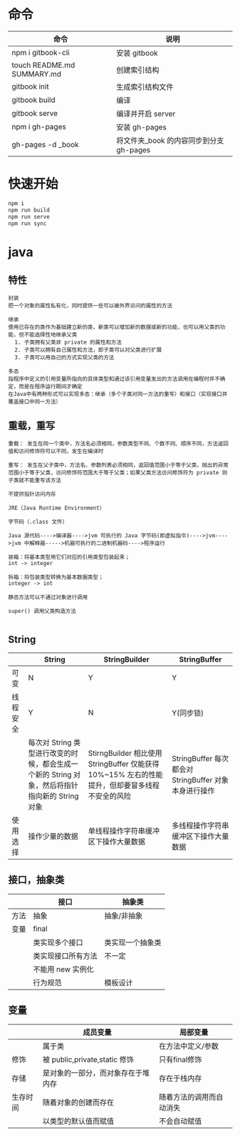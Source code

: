 # 命令


| 命令                       | 说明              |
| -------------------------- | ----------------- |
| npm i gitbook-cli       | 安装 gitbook  |
| touch README.md SUMMARY.md | 创建索引结构      |
| gitbook init               | 生成索引结构文件  |
| gitbook build              | 编译              |
| gitbook serve              | 编译并开启 server |
| npm i gh-pages | 安装 gh-pages |
| gh-pages -d _book | 将文件夹_book 的内容同步到分支 gh-pages |



# 快速开始

```js
npm i
npm run build
npm run serve
npm run sync
```



# java



## 特性

```
封装
把一个对象的属性私有化，同时提供一些可以被外界访问的属性的方法

继承
使用已存在的类作为基础建立新的类，新类可以增加新的数据或新的功能，也可以用父类的功能，但不能选择性地继承父类
  1. 子类拥有父类非 private 的属性和方法
  2. 子类可以拥有自己属性和方法，即子类可以对父类进行扩展
  3. 子类可以用自己的方式实现父类的方法

多态
指程序中定义的引用变量所指向的具体类型和通过该引用变量发出的方法调用在编程时并不确定，而是在程序运行期间才确定
在Java中有两种形式可以实现多态：继承（多个子类对同一方法的重写）和接口（实现接口并覆盖接口中同一方法）
```



## 重载，重写

```
重载： 发生在同一个类中，方法名必须相同，参数类型不同、个数不同、顺序不同，方法返回值和访问修饰符可以不同，发生在编译时　　

重写： 发生在父子类中，方法名、参数列表必须相同，返回值范围小于等于父类，抛出的异常范围小于等于父类，访问修饰符范围大于等于父类；如果父类方法访问修饰符为 private 则子类就不能重写该方法
```



```
不提供指针访问内存

JRE（Java Runtime Environment）

字节码（.class 文件）

Java 源代码---->编译器---->jvm 可执行的 Java 字节码(即虚拟指令)---->jvm---->jvm 中解释器----->机器可执行的二进制机器码---->程序运行

装箱：将基本类型用它们对应的引用类型包装起来；
int -> integer

拆箱：将包装类型转换为基本数据类型；
integer -> int

静态方法可以不通过对象进行调用

super() 调用父类构造方法


```



## String

|          | String                                                       | StringBuilder                                                | StringBuffer                                          |
| -------- | ------------------------------------------------------------ | ------------------------------------------------------------ | ----------------------------------------------------- |
| 可变     | N                                                            | Y                                                            | Y                                                     |
| 线程安全 | Y                                                            | N                                                            | Y(同步锁)                                             |
|          | 每次对 String 类型进行改变的时候，都会生成一个新的 String 对象，然后将指针指向新的 String 对象 | StirngBuilder 相比使用 StringBuffer 仅能获得 10%~15% 左右的性能提升，但却要冒多线程不安全的风险 | StringBuffer 每次都会对 StringBuffer 对象本身进行操作 |
| 使用选择 | 操作少量的数据                                               | 单线程操作字符串缓冲区下操作大量数据                         | 多线程操作字符串缓冲区下操作大量数据                  |



## 接口，抽象类

|      | 接口               | 抽象类           |
| ---- | ------------------ | ---------------- |
| 方法 | 抽象               | 抽象/非抽象      |
| 变量 | final              |                  |
|      | 类实现多个接口     | 类实现一个抽象类 |
|      | 类实现接口所有方法 | 不一定           |
|      | 不能用 new 实例化  |                  |
|      | 行为规范           | 模板设计         |



## 变量

|          | 成员变量                           | 局部变量                 |
| -------- | ---------------------------------- | ------------------------ |
|          | 属于类                             | 在方法中定义/参数        |
| 修饰     | 被 public,private,static 修饰      | 只有final修饰            |
| 存储     | 是对象的一部分，而对象存在于堆内存 | 存在于栈内存             |
| 生存时间 | 随着对象的创建而存在               | 随着方法的调用而自动消失 |
|          | 以类型的默认值而赋值               | 不会自动赋值             |

